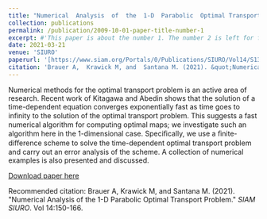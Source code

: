 ```yaml
---
title: "Numerical  Analysis  of  the  1-D  Parabolic  Optimal Transport Problem"
collection: publications
permalink: /publication/2009-10-01-paper-title-number-1
excerpt: #'This paper is about the number 1. The number 2 is left for future work.'
date: 2021-03-21
venue: 'SIURO'
paperurl: '[https://www.siam.org/Portals/0/Publications/SIURO/Vol14/S136715PDF.pdf?ver=2021-03-22-130924-857](https://www.siam.org/Portals/0/Publications/SIURO/Vol14/S136715PDF.pdf?ver=2021-03-22-130924-857)'
citation: 'Brauer A,  Krawick M, and  Santana M. (2021). &quot;Numerical  Analysis  of  the  1-D  Parabolic  Optimal Transport Problem.&quot; <i>SIAM SIURO</i>. Vol 14:150-166.'
---
```

Numerical methods for the optimal transport problem is an active area of research. Recent work of Kitagawa and Abedin shows that the solution of a time-dependent equation converges exponentially fast as time goes to inﬁnity to the solution of the optimal transport problem. This suggests a fast numerical algorithm for computing optimal maps; we investigate such an algorithm here in the 1-dimensional case. Speciﬁcally, we use a ﬁnite-diﬀerence scheme to solve the time-dependent optimal transport problem and carry out an error analysis of the scheme. A collection of numerical examples is also presented and discussed.

[Download paper here](https://www.siam.org/Portals/0/Publications/SIURO/Vol14/S136715PDF.pdf?ver=2021-03-22-130924-857)

Recommended citation: Brauer A,  Krawick M, and  Santana M. (2021). "Numerical  Analysis  of  the  1-D  Parabolic  Optimal Transport Problem." <i>SIAM SIURO</i>. Vol 14:150-166.
